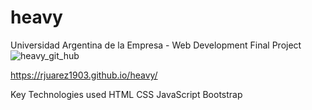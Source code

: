 # heavy
Universidad Argentina de la Empresa - Web Development Final Project
![heavy_git_hub](https://user-images.githubusercontent.com/99626780/190227848-2c041eff-de6d-4227-89e2-f8c316522099.png)

https://rjuarez1903.github.io/heavy/

Key Technologies used
HTML
CSS
JavaScript 
Bootstrap
